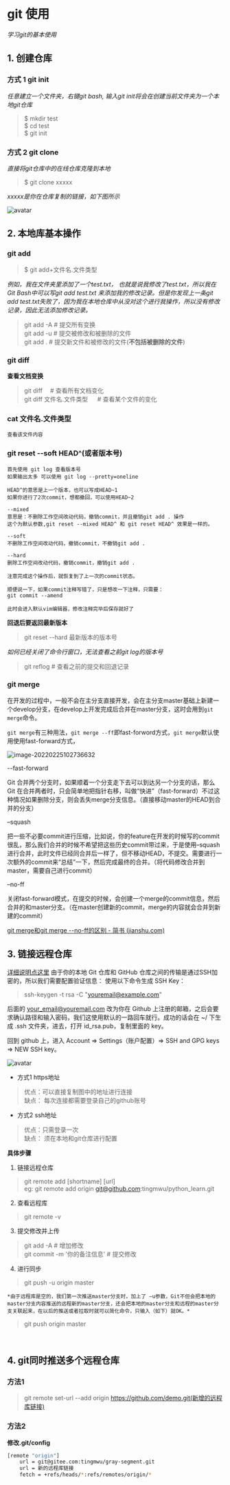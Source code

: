 # git 使用

*学习git的基本使用*

## 1. 创建仓库

### 方式 1 git init

*任意建立一个文件夹，右键git bash, 输入git init将会在创建当前文件夹为一个本地git仓库*

> $ mkdir test  
> $ cd test   
> $ git init  


### 方式 2 git clone 


*直接将git仓库中的在线仓库克隆到本地*

> $ git clone xxxxx  

*xxxxx是你在仓库复制的链接，如下图所示*

![avatar](./imag/git_clone.PNG)


## 2. 本地库基本操作
### git add

> $ git add+文件名.文件类型

*例如，我在文件夹里添加了一个test.txt，
也就是说我修改了test.txt，所以我在Git
Bash中可以写git add test.txt 来添加我的修改记录。但是你发现上一条git
add test.txt失败了，因为我在本地仓库中从没对这个进行我操作，所以没有修改记录，因此无法添加修改记录。*

> git add -A    # 提交所有变换    
> git add -u    # 提交被修改和被删除的文件  
> git add .     # 提交新文件和被修改的文件(**不包括被删除的文件**)

### git diff
**查看文档变换**
> git diff &emsp;# 查看所有文档变化<br>
> git diff 文件名.文件类型   &emsp; # 查看某个文件的变化<br>   

### cat 文件名.文件类型
    查看该文件内容

### git reset --soft HEAD^(或者版本号)
```
首先使用 git log 查看版本号 
如果输出太多 可以使用 git log --pretty=oneline

HEAD^的意思是上一个版本，也可以写成HEAD~1
如果你进行了2次commit，想都撤回，可以使用HEAD~2

--mixed 
意思是：不删除工作空间改动代码，撤销commit，并且撤销git add . 操作
这个为默认参数,git reset --mixed HEAD^ 和 git reset HEAD^ 效果是一样的。
 
--soft  
不删除工作空间改动代码，撤销commit，不撤销git add . 
 
--hard
删除工作空间改动代码，撤销commit，撤销git add . 

注意完成这个操作后，就恢复到了上一次的commit状态。

顺便说一下，如果commit注释写错了，只是想改一下注释，只需要：
git commit --amend

此时会进入默认vim编辑器，修改注释完毕后保存就好了
```

**回退后要返回最新版本**
> git reset --hard 最新版本的版本号

*如何已经关闭了命令行窗口，无法查看之前git log的版本号*
> git reflog # 查看之前的提交和回退记录

### git merge

在开发的过程中，一般不会在主分支直接开发，会在主分支master基础上新建一个develop分支，在develop上开发完成后合并在master分支，这时会用到`git merge`命令。

`git merge`有三种用法，`git merge --ff`即fast-forword方式，`git merge`默认使用使用fast-forward方式，

![image-20220225102736632](image/image-20220225102736632.png)

--fast-forward

Git 合并两个分支时，如果顺着一个分支走下去可以到达另一个分支的话，那么 Git 在合并两者时，只会简单地把指针右移，叫做“快进”（fast-forward）不过这种情况如果删除分支，则会丢失merge分支信息。（直接移动master的HEAD到合并的分支）

–squash

把一些不必要commit进行压缩，比如说，你的feature在开发的时候写的commit很乱，那么我们合并的时候不希望把这些历史commit带过来，于是使用–squash进行合并，此时文件已经同合并后一样了，但不移动HEAD，不提交。需要进行一次额外的commit来“总结”一下，然后完成最终的合并。（将代码修改合并到master，需要自己进行commit）

–no-ff

关闭fast-forward模式，在提交的时候，会创建一个merge的commit信息，然后合并的和master分支。（在master创建新的commit，merge的内容就会合并到新建的commit）

[git merge和git merge --no-ff的区别 - 简书 (jianshu.com)](https://www.jianshu.com/p/418323ed2b03)

## 3. 链接远程仓库 
[详细说明点这里](https://www.runoob.com/git/git-remote-repo.html)
由于你的本地 Git 仓库和 GitHub 仓库之间的传输是通过SSH加密的，所以我们需要配置验证信息：
使用以下命令生成 SSH Key：
> ssh-keygen -t rsa -C "youremail@example.com"

后面的 your_email@youremail.com 改为你在 Github 上注册的邮箱，之后会要求确认路径和输入密码，我们这使用默认的一路回车就行。成功的话会在 ~/ 下生成 .ssh 文件夹，进去，打开 id_rsa.pub，复制里面的 key。

回到 github 上，进入 Account => Settings（账户配置）=> SSH and GPG keys => NEW SSH key。

![avatar](./imag/ssh.PNG)


- 方式1 https地址
> 优点：可以直接复制图中的地址进行连接  
> 缺点： 每次连接都需要登录自己的github账号
- 方式2 ssh地址
> 优点：只需登录一次  
> 缺点： 须在本地和git仓库进行配置

**具体步骤**

1. 链接远程仓库 
> git remote add [shortname] [url]  
eg: 
> git remote add origin git@github.com:tingmwu/python_learn.git       

2. 查看远程库
> git remote -v

3. 提交修改并上传
> git add -A    # 增加修改  
> git commit -m '你的备注信息' # 提交修改

4. 进行同步

> git push -u origin master

    *由于远程库是空的，我们第一次推送master分支时，加上了 –u参数，Git不但会把本地的master分支内容推送的远程新的master分支，还会把本地的master分支和远程的master分支关联起来，在以后的推送或者拉取时就可以简化命令，只输入（如下）就OK。*

> git push origin master

​     

<!-- <meta http-equiv="refresh" content="5"> -->

## 4. git同时推送多个远程仓库
### 方法1
> git remote set-url --add origin https://github.com/demo.git(新增的远程库链接)

### 方法2
**修改.git/config**
```bash
[remote "origin"]
	url = git@gitee.com:tingmwu/gray-segment.git
    url = 新的远程库链接
	fetch = +refs/heads/*:refs/remotes/origin/*
```